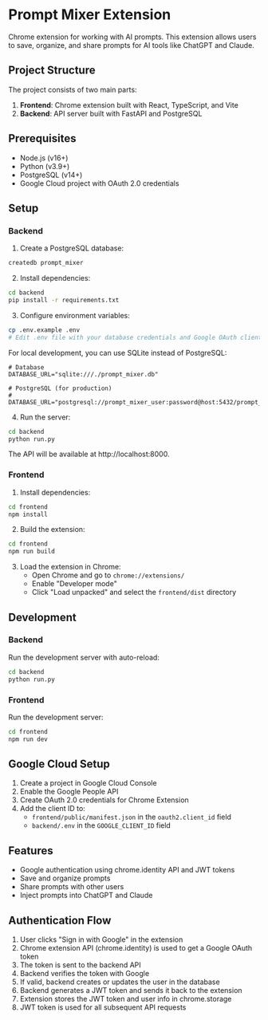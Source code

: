 # Prompt Mixer Extension

Chrome extension for working with AI prompts. This extension allows users to save, organize, and share prompts for AI tools like ChatGPT and Claude.

## Project Structure

The project consists of two main parts:

1. **Frontend**: Chrome extension built with React, TypeScript, and Vite
2. **Backend**: API server built with FastAPI and PostgreSQL

## Prerequisites

- Node.js (v16+)
- Python (v3.9+)
- PostgreSQL (v14+)
- Google Cloud project with OAuth 2.0 credentials

## Setup

### Backend

1. Create a PostgreSQL database:

```bash
createdb prompt_mixer
```

2. Install dependencies:

```bash
cd backend
pip install -r requirements.txt
```

3. Configure environment variables:

```bash
cp .env.example .env
# Edit .env file with your database credentials and Google OAuth client ID
```

   For local development, you can use SQLite instead of PostgreSQL:
   
   ```
   # Database
   DATABASE_URL="sqlite:///./prompt_mixer.db"
   
   # PostgreSQL (for production)
   # DATABASE_URL="postgresql://prompt_mixer_user:password@host:5432/prompt_mixer"
   ```

4. Run the server:

```bash
cd backend
python run.py
```

The API will be available at http://localhost:8000.

### Frontend

1. Install dependencies:

```bash
cd frontend
npm install
```

2. Build the extension:

```bash
cd frontend
npm run build
```

3. Load the extension in Chrome:
   - Open Chrome and go to `chrome://extensions/`
   - Enable "Developer mode"
   - Click "Load unpacked" and select the `frontend/dist` directory

## Development

### Backend

Run the development server with auto-reload:

```bash
cd backend
python run.py
```

### Frontend

Run the development server:

```bash
cd frontend
npm run dev
```

## Google Cloud Setup

1. Create a project in Google Cloud Console
2. Enable the Google People API
3. Create OAuth 2.0 credentials for Chrome Extension
4. Add the client ID to:
   - `frontend/public/manifest.json` in the `oauth2.client_id` field
   - `backend/.env` in the `GOOGLE_CLIENT_ID` field

## Features

- Google authentication using chrome.identity API and JWT tokens
- Save and organize prompts
- Share prompts with other users
- Inject prompts into ChatGPT and Claude

## Authentication Flow

1. User clicks "Sign in with Google" in the extension
2. Chrome extension API (chrome.identity) is used to get a Google OAuth token
3. The token is sent to the backend API
4. Backend verifies the token with Google
5. If valid, backend creates or updates the user in the database
6. Backend generates a JWT token and sends it back to the extension
7. Extension stores the JWT token and user info in chrome.storage
8. JWT token is used for all subsequent API requests
